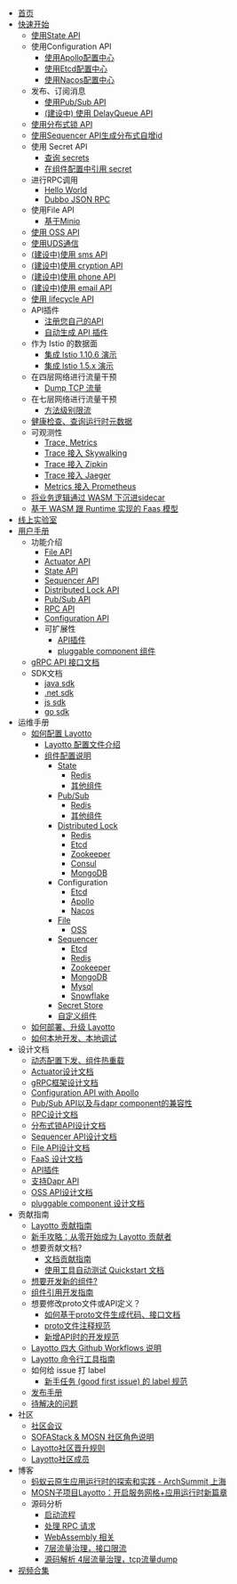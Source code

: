 - [首页](docs/zh/README.md)
- [快速开始]()
  - [使用State API](docs/zh/start/state/start.md)
  - 使用Configuration API
    - [使用Apollo配置中心](docs/zh/start/configuration/start-apollo.md)
    - [使用Etcd配置中心](docs/zh/start/configuration/start.md)
    - [使用Nacos配置中心](docs/zh/start/configuration/start-nacos.md)
  - 发布、订阅消息
    - [使用Pub/Sub API](docs/zh/start/pubsub/start.md)
    - [(建设中) 使用 DelayQueue API](docs/zh/start/delay_queue/start.md)
  - [使用分布式锁 API](docs/zh/start/lock/start.md)
  - [使用Sequencer API生成分布式自增id](docs/zh/start/sequencer/start.md)
  - 使用 Secret API
    - [查询 secrets](docs/zh/start/secret/start.md)
    - [在组件配置中引用 secret](docs/zh/start/secret/secret_ref.md)
  - 进行RPC调用
    - [Hello World](docs/zh/start/rpc/helloworld.md)
    - [Dubbo JSON RPC](docs/zh/start/rpc/dubbo_json_rpc.md)
  - 使用File API
    - [基于Minio](docs/zh/start/file/minio.md)
  - [使用 OSS API](docs/zh/start/oss/oss.md)
  - [使用UDS通信](docs/zh/start/uds/start.md)
    <!--quickstart_generator-->
  - [(建设中)使用 sms API](docs/zh/start/sms/start.md)
  - [(建设中)使用 cryption API](docs/zh/start/cryption/start.md)
  - [(建设中)使用 phone API](docs/zh/start/phone/start.md)
  - [(建设中)使用 email API](docs/zh/start/email/start.md)
  - [使用 lifecycle API](docs/zh/start/lifecycle/start.md)
  - API插件
    - [注册您自己的API](docs/zh/start/api_plugin/helloworld.md)
    - [自动生成 API 插件](docs/zh/start/api_plugin/generate.md)
  - 作为 Istio 的数据面
    - [集成 Istio 1.10.6 演示](docs/zh/start/istio/README.md)
    - [集成 Istio 1.5.x 演示](docs/zh/start/istio/start.md)
  - 在四层网络进行流量干预
    - [Dump TCP 流量](docs/zh/start/network_filter/tcpcopy.md)
  - 在七层网络进行流量干预
    - [方法级别限流](docs/zh/start/stream_filter/flow_control.md)
  - [健康检查、查询运行时元数据](docs/zh/start/actuator/start.md)
  - 可观测性
    - [Trace, Metrics](docs/zh/start/trace/trace.md)
    - [Trace 接入 Skywalking](docs/zh/start/trace/skywalking.md)
    - [Trace 接入 Zipkin](docs/zh/start/trace/zipkin.md)
    - [Trace 接入 Jaeger](docs/zh/start/trace/jaeger.md)
    - [Metrics 接入 Prometheus](docs/zh/start/trace/prometheus.md)
  - [将业务逻辑通过 WASM 下沉进sidecar](docs/zh/start/wasm/start.md)
  - [基于 WASM 跟 Runtime 实现的 Faas 模型](docs/zh/start/faas/start.md)
- [线上实验室](docs/zh/start/lab.md)
- [用户手册]()
  - 功能介绍
    - [File API](docs/zh/building_blocks/file/file.md)
    - [Actuator API](docs/zh/building_blocks/actuator/actuator.md)
    - [State API](docs/zh/building_blocks/state/reference.md)
    - [Sequencer API](docs/zh/building_blocks/sequencer/reference.md)
    - [Distributed Lock API](docs/zh/building_blocks/lock/reference.md)
    - [Pub/Sub API](docs/zh/building_blocks/pubsub/reference.md)
    - [RPC API](docs/zh/building_blocks/rpc/reference.md)
    - [Configuration API](docs/zh/building_blocks/configuration/reference.md)
    - 可扩展性
      - [API插件](docs/zh/design/api_plugin/design.md)
      - [pluggable component 组件](docs/zh/design/pluggable/usage.md)
  - [gRPC API 接口文档](docs/zh/api_reference/README.md)
  - SDK文档
    - [java sdk](https://github.com/layotto/java-sdk)
    - [.net sdk](https://github.com/layotto/dotnet-sdk)
    - [js sdk](https://github.com/layotto/js-sdk)
    - [go sdk](docs/zh/sdk_reference/go/start.md)
- 运维手册
  - [如何配置 Layotto]()
    - [Layotto 配置文件介绍](docs/zh/configuration/overview.md)
    - [组件配置说明](docs/zh/component_specs/overview.md)
      - [State](docs/zh/component_specs/state/common.md)
        - [Redis](docs/zh/component_specs/state/redis.md)
        - [其他组件](docs/zh/component_specs/state/others.md)
      - [Pub/Sub](docs/zh/component_specs/pubsub/common.md)
        - [Redis](docs/zh/component_specs/pubsub/redis.md)
        - [其他组件](docs/zh/component_specs/pubsub/others.md)
      - [Distributed Lock](docs/zh/component_specs/lock/common.md)
        - [Redis](docs/zh/component_specs/lock/redis.md)
        - [Etcd](docs/zh/component_specs/lock/etcd.md)
        - [Zookeeper](docs/zh/component_specs/lock/zookeeper.md)
        - [Consul](docs/zh/component_specs/lock/consul.md)
        - [MongoDB](docs/zh/component_specs/lock/mongo.md)
      - Configuration
        - [Etcd](docs/zh/component_specs/configuration/etcd.md)
        - [Apollo](docs/zh/component_specs/configuration/apollo.md)
        - [Nacos](docs/zh/component_specs/configuration/nacos.md)
      - [File](docs/zh/component_specs/file/common.md)
        - [OSS](docs/zh/component_specs/file/oss.md)
      - [Sequencer](docs/zh/component_specs/sequencer/common.md)
        - [Etcd](docs/zh/component_specs/sequencer/etcd.md)
        - [Redis](docs/zh/component_specs/sequencer/redis.md)
        - [Zookeeper](docs/zh/component_specs/sequencer/zookeeper.md)
        - [MongoDB](docs/zh/component_specs/sequencer/mongo.md)
        - [Mysql](docs/zh/component_specs/sequencer/mysql.md)
        - [Snowflake](docs/zh/component_specs/sequencer/snowflake.md)
      - [Secret Store](docs/zh/component_specs/secret/common.md)
      - [自定义组件](docs/zh/component_specs/custom/common.md)
  - [如何部署、升级 Layotto](docs/zh/operation/README.md)
  - [如何本地开发、本地调试](docs/zh/operation/local.md)
- 设计文档
  - [动态配置下发、组件热重载](docs/zh/design/lifecycle/apply_configuration.md)
  - [Actuator设计文档](docs/zh/design/actuator/actuator-design-doc.md)
  - [gRPC框架设计文档](docs/zh/design/actuator/grpc-design-doc.md)
  - [Configuration API with Apollo](docs/zh/design/configuration/configuration-api-with-apollo.md)
  - [Pub/Sub API以及与dapr component的兼容性](docs/zh/design/pubsub/pubsub-api-and-compability-with-dapr-component.md)
  - [RPC设计文档](docs/zh/design/rpc/rpc设计文档.md)
  - [分布式锁API设计文档](docs/zh/design/lock/lock-api-design.md)
  - [Sequencer API设计文档](docs/zh/design/sequencer/design.md)
  - [File API设计文档](docs/zh/design/file/file-design.md)
  - [FaaS 设计文档](docs/zh/design/faas/faas-poc-design.md)
  - [API插件](docs/zh/design/api_plugin/design.md)
  - [支持Dapr API](docs/zh/design/api_plugin/dapr_api.md)
  - [OSS API设计文档](docs/zh/design/oss/design.md)
  - [pluggable component 设计文档](docs/zh/design/pluggable/design.md)
- 贡献指南
  - [Layotto 贡献指南](docs/zh/development/CONTRIBUTING.md)
  - [新手攻略：从零开始成为 Layotto 贡献者](docs/zh/development/start-from-zero.md)
  - 想要贡献文档?
    - [文档贡献指南](docs/zh/development/contributing-doc.md)
    - [使用工具自动测试 Quickstart 文档](docs/zh/development/test-quickstart.md)
  - [想要开发新的组件?](docs/zh/development/developing-component.md)
  - [组件引用开发指南](docs/zh/development/component_ref/component_ref.md)
  - 想要修改proto文件或API定义？
    - [如何基于proto文件生成代码、接口文档](docs/zh/api_reference/how_to_generate_api_doc.md)
    - [proto文件注释规范](docs/zh/api_reference/comment_spec_of_proto.md)
    - [新增API时的开发规范](docs/zh/development/developing-api.md)
  - [Layotto 四大 Github Workflows 说明](docs/zh/development/github-workflows.md)
  - [Layotto 命令行工具指南](docs/zh/development/commands.md)
  - 如何给 issue 打 label
    - [新手任务 (good first issue) 的 label 规范](docs/zh/development/label-spec.md)
  - [发布手册](docs/zh/development/release-guide.md)
  - [待解决的问题](docs/zh/development/problems-to-solve.md)
- 社区
  - [社区会议](docs/zh/community/meeting.md)
  - [SOFAStack & MOSN 社区角色说明](docs/zh/community/governance.md)
  - [Layotto社区晋升规则](docs/zh/community/promote.md)
  - [Layotto社区成员](docs/zh/community/people.md)
- 博客
  - [蚂蚁云原生应用运行时的探索和实践 - ArchSummit 上海](docs/zh/blog/exploration-and-practice-of-antcloud-native-application-runtime-archsummit-shanghai.md)
  - [MOSN子项目Layotto：开启服务网格+应用运行时新篇章](docs/zh/blog/mosn-subproject-layotto-opening-a-new-chapter-in-service-grid-application-runtime/index.md)
  - 源码分析
    - [启动流程](docs/zh/blog/code/start_process/start_process.md)
    - [处理 RPC 请求](docs/zh/blog/code/layotto-rpc/index.md)
    - [WebAssembly 相关](docs/zh/blog/code/webassembly/index.md)
    - [7层流量治理，接口限流](docs/zh/blog/code/flowcontrol/flowcontrol_code_analyze.md)
    - [源码解析 4层流量治理，tcp流量dump](docs/zh/blog/tcpcopy_code_analyze.md)
- [视频合集](docs/zh/video/README.md)
